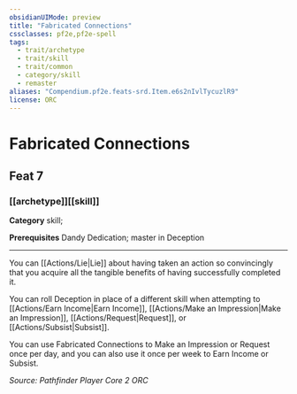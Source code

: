```yaml
---
obsidianUIMode: preview
title: "Fabricated Connections"
cssclasses: pf2e,pf2e-spell
tags:
  - trait/archetype
  - trait/skill
  - trait/common
  - category/skill
  - remaster
aliases: "Compendium.pf2e.feats-srd.Item.e6s2nIvlTycuzlR9"
license: ORC
---
```

# Fabricated Connections
## Feat 7
### [[archetype]][[skill]]

**Category** skill; 



**Prerequisites** Dandy Dedication; master in Deception
* * *
You can [[Actions/Lie|Lie]] about having taken an action so convincingly that you acquire all the tangible benefits of having successfully completed it.

You can roll Deception in place of a different skill when attempting to [[Actions/Earn Income|Earn Income]], [[Actions/Make an Impression|Make an Impression]], [[Actions/Request|Request]], or [[Actions/Subsist|Subsist]].

You can use Fabricated Connections to Make an Impression or Request once per day, and you can also use it once per week to Earn Income or Subsist.

*Source: Pathfinder Player Core 2*
*ORC*